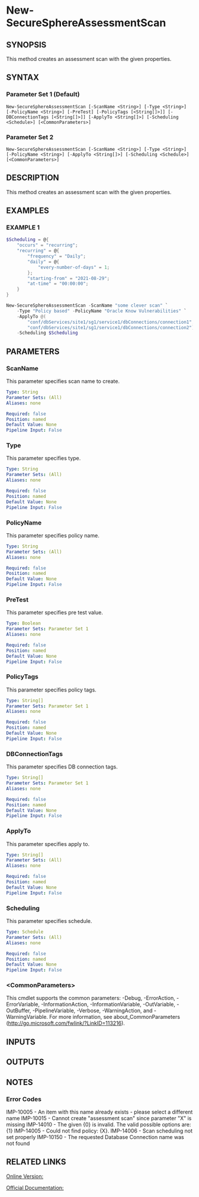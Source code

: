 ﻿# New-SecureSphereAssessmentScan

## SYNOPSIS
This method creates an assessment scan with the given properties.

## SYNTAX

### Parameter Set 1 (Default)
```
New-SecureSphereAssessmentScan [-ScanName <String>] [-Type <String>] [-PolicyName <String>] [-PreTest] [-PolicyTags [<String[]>]] [-DBConnectionTags [<String[]>]] [-ApplyTo <String[]>] [-Scheduling <Schedule>] [<CommonParameters>]
```

### Parameter Set 2
```
New-SecureSphereAssessmentScan [-ScanName <String>] [-Type <String>] [-PolicyName <String>] [-ApplyTo <String[]>] [-Scheduling <Schedule>] [<CommonParameters>]
```

## DESCRIPTION
This method creates an assessment scan with the given properties.

## EXAMPLES

### EXAMPLE 1

```powershell
$Scheduling = @{
    "occurs" = "recurring";
    "recurring" = @{
        "frequency" = "Daily";
        "daily" = @{
            "every-number-of-days" = 1;
        };
        "starting-from" = "2021-08-29";
        "at-time" = "00:00:00";
    }
}

New-SecureSphereAssessmentScan -ScanName "some clever scan" `
    -Type "Policy based" -PolicyName "Oracle Know Vulnerabilities" `
    -ApplyTo @(
        "conf/dbServices/site1/sg1/service1/dbConnections/connection1",
        "conf/dbServices/site1/sg1/service1/dbConnections/connection2") `
    -Scheduling $Scheduling
```

## PARAMETERS

### ScanName
This parameter specifies scan name to create.

```yaml
Type: String
Parameter Sets: (All)
Aliases: none

Required: false
Position: named
Default Value: None
Pipeline Input: False
```

### Type
This parameter specifies type.

```yaml
Type: String
Parameter Sets: (All)
Aliases: none

Required: false
Position: named
Default Value: None
Pipeline Input: False
```

### PolicyName
This parameter specifies policy name.

```yaml
Type: String
Parameter Sets: (All)
Aliases: none

Required: false
Position: named
Default Value: None
Pipeline Input: False
```

### PreTest
This parameter specifies pre test value.

```yaml
Type: Boolean
Parameter Sets: Parameter Set 1
Aliases: none

Required: false
Position: named
Default Value: None
Pipeline Input: False
```

### PolicyTags
This parameter specifies policy tags.

```yaml
Type: String[]
Parameter Sets: Parameter Set 1
Aliases: none

Required: false
Position: named
Default Value: None
Pipeline Input: False
```

### DBConnectionTags
This parameter specifies DB connection tags.

```yaml
Type: String[]
Parameter Sets: Parameter Set 1
Aliases: none

Required: false
Position: named
Default Value: None
Pipeline Input: False
```

### ApplyTo
This parameter specifies apply to.

```yaml
Type: String[]
Parameter Sets: (All)
Aliases: none

Required: false
Position: named
Default Value: None
Pipeline Input: False
```

### Scheduling
This parameter specifies schedule.

```yaml
Type: Schedule
Parameter Sets: (All)
Aliases: none

Required: false
Position: named
Default Value: None
Pipeline Input: False
```

### \<CommonParameters\>
This cmdlet supports the common parameters: -Debug, -ErrorAction, -ErrorVariable, -InformationAction, -InformationVariable, -OutVariable, -OutBuffer, -PipelineVariable, -Verbose, -WarningAction, and -WarningVariable. For more information, see about_CommonParameters (http://go.microsoft.com/fwlink/?LinkID=113216).

## INPUTS

## OUTPUTS

## NOTES

### Error Codes
IMP-10005 - An item with this name already exists - please select a different name
IMP-10015 - Cannot create "assessment scan" since parameter "X" is missing
IMP-14010 - The given {0} is invalid. The valid possible options are: {1}
IMP-14005 - Could not find policy: {X}.
IMP-14006 - Scan scheduling not set properly
IMP-10150 - The requested Database Connection name was not found

## RELATED LINKS

[Online Version:](https://github.com/akshinmustafayev/SecureSpherePS/tree/master/Documentation)

[Official Documentation:](https://docs.imperva.com/bundle/v13.6-api-reference-guide/page/70919.htm)



